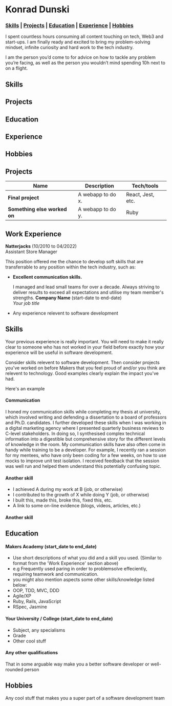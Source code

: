 # Konrad Dunski

### [Skills](https://github.com/k-dun/CV#Skills) | [Projects](https://github.com/k-dun/CV#Projects) | [Education](https://github.com/k-dun/CV#Education) | [Experience](https://github.com/k-dun/CV#Experience) | [Hobbies](https://github.com/k-dun/CV#Hobbies)

I spent countless hours consuming all content touching on tech, Web3 and start-ups. I am finally ready and excited to bring my problem-solving mindset, infinite curiosity and hard work to the tech industry.

I am the person you’d come to for advice on how to tackle any problem you’re facing, as well as the person you wouldn’t mind spending 10h next to on a flight.

## Skills

## Projects

## Education

## Experience

## Hobbies







## Projects

| Name                         | Description       | Tech/tools        |
| ---------------------------- | ----------------- | ----------------- |
| **Final project**            | A webapp to do x. | React, Jest, etc. |
| **Something else worked on** | A webapp to do y. | Ruby              |

## Work Experience

**Natterjacks** (10/2010 to 04/2022)  
Assistant Store Manager

This position offered me the chance to develop soft skills that are transferrable to any position within the tech industry, such as:

- **Excellent communication skills.** 

  I managed and lead small teams for over a decade. Always striving to deliver results to exceed all expectations and utilise my team member's strengths.
**Company Name** (start-date to end-date)  
_Your job title_

- Any experience relevent to software development

## Skills

Your previous experience is really important. You will need to make it really clear to someone who has not worked in your field before exactly how your experience will be useful in software development.

Consider skills relevent to software development. Then consider projects you've worked on before Makers that you feel proud of and/or you think are relevent to technology. Good examples clearly explain the impact you've had. 


Here's an example

#### Communication
I honed my communication skills while completing my thesis at university, which involved writing and defending a dissertation to a board of professors and Ph.D. candidates. I further developed these skills when I was working in a digital marketing agency where I presented quarterly business reviews to C-level stakeholders. In doing so, I synthesised complex technical information into a digestible but comprehensive story for the different levels of knowledge in the room. My communication skills have also often come in handy while training to be a developer. For example, I recently ran a session for my mentees, who have only been coding for a few weeks, on how to use mocks to improve unit test isolation. I received feedback that the session was well run and helped them understand this potentially confusing topic.

#### Another skill

- I achieved A during my work at B (job, or otherwise)
- I contributed to the growth of X while doing Y (job, or otherwise)
- I built this, made this, broke this, fixed this, etc.
- A link to some on-line evidence (blogs, videos, articles, etc.)

#### Another skill


## Education

#### Makers Academy (start_date to end_date)
- Use short descriptions of what you did and a skill you used. (Similar to format from the 'Work Experience' section above)
- e.g Frequently used paring in order to problemsolve effeciently, requiring teamwork and communication.
- you might also mention aspects some other skills/knowledge listed below: 
- OOP, TDD, MVC, DDD
- Agile/XP
- Ruby, Rails, JavaScript
- RSpec, Jasmine

#### Your University / College (start_date to end_date)

- Subject, any specialisms
- Grade
- Other cool stuff

#### Any other qualifications

That in some arguable way make you a better software developer or well-rounded person

## Hobbies

Any cool stuff that makes you a super part of a software development team
